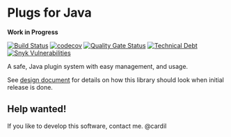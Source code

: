 # Plugs for Java

**Work in Progress**

[![Build Status](https://travis-ci.com/wavesoftware/plugs.svg?branch=master)](https://travis-ci.com/wavesoftware/plugs) [![codecov](https://codecov.io/gh/wavesoftware/plugs/branch/develop/graph/badge.svg)](https://codecov.io/gh/wavesoftware/plugs) [![Quality Gate Status](https://sonarcloud.io/api/project_badges/measure?project=wavesoftware_plugs&metric=alert_status)](https://sonarcloud.io/dashboard?id=wavesoftware_plugs) [![Technical Debt](https://sonarcloud.io/api/project_badges/measure?project=wavesoftware_plugs&metric=sqale_index)](https://sonarcloud.io/dashboard?id=wavesoftware_plugs) [![Snyk Vulnerabilities](https://img.shields.io/snyk/vulnerabilities/github/wavesoftware/plugs.svg)](https://app.snyk.io/org/cardil/projects)

A safe, Java plugin system with easy management, and usage.

See [design document](docs/design-doc.md) for details on how this library 
should look when initial release is done.

## Help wanted!

If you like to develop this software, contact me. @cardil
